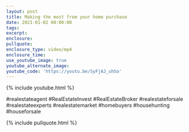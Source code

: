 ```yaml
---
layout: post
title: Making the most from your home purchase
date: 2021-01-02 00:00:00
tags:
excerpt:
enclosure:
pullquote:
enclosure_type: video/mp4
enclosure_time:
use_youtube_image: true
youtube_alternate_image:
youtube_code: 'https://youtu.be/SyFjAJ_uhSo'
---
```


{% include youtube.html %}

\#realestateagent \#RealEstateInvest \#RealEstateBroker \#realestateforsale \#realestateexperts \#realestatemarket \#homebuyers \#househunting \#houseforsale

{% include pullquote.html %}
